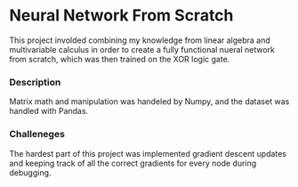 # Neural Network From Scratch


This project involded combining my knowledge from linear algebra and multivariable calculus in order to create a fully functional nueral network
from scratch, which was then trained on the XOR logic gate.


### Description

Matrix math and manipulation was handeled by Numpy, and the dataset was handled with Pandas.



### Challeneges

The hardest part of this project was implemented gradient descent updates and keeping track of all the correct gradients for every node during debugging.
